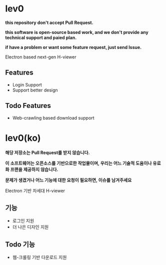 # lev0
**this repository don't accept Pull Request.**

**this software is open-source based work, and we don't provide any technical support and paied plan.**

**if have a problem or want some feature request, just send Issue.**

Electron based next-gen H-viewer

## Features
- Login Support
- Support better design

## Todo Features
- Web-crawling based download support



# lev0(ko)
**해당 저장소는 Pull Request를 받지 않습니다.**

**이 소프트웨어는 오픈소스를 기반으로한 작업물이며, 우리는 어느 기술적 도움이나 유료화 프랜을 제공하지 않습니다.**

**문제가 생겼거나 어느 기능에 대한 요청이 필요하면, 이슈를 남겨주세요**

Electron 기반 차세대 H-viewer

## 기능
- 로그인 지원
- 더 나은 디자인 지원

## Todo 기능
- 웹-크롤링 기반 다운로드 지원
